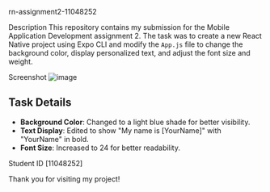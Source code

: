 rn-assignment2-11048252

Description
This repository contains my submission for the Mobile Application Development assignment 2. The task was to create a new React Native project using Expo CLI and modify the `App.js` file to change the background color, display personalized text, and adjust the font size and weight.

Screenshot
![image](https://github.com/Yawo007/rn-assignment2-11048252/assets/170003707/69714adf-fbe5-4b16-a6e0-854340a46e69)


## Task Details
- **Background Color**: Changed to a light blue shade for better visibility.
- **Text Display**: Edited to show "My name is [YourName]" with "YourName" in bold.
- **Font Size**: Increased to 24 for better readability.

Student ID
[11048252]

Thank you for visiting my project!
